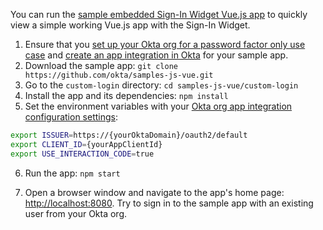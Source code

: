 You can run the [sample embedded Sign-In Widget Vue.js app](https://github.com/okta/samples-js-vue/tree/master/custom-login) to quickly view a simple working Vue.js app with the Sign-In Widget.

1. Ensure that you [set up your Okta org for a password factor only use case](/docs/journeys/set-up-org/#set-up-your-okta-org-for-a-password-factor-only-use-case) and [create an app integration in Okta](#create-an-okta-app-integration) for your sample app.
2. Download the sample app: `git clone https://github.com/okta/samples-js-vue.git`
3. Go to the `custom-login` directory: `cd samples-js-vue/custom-login`
4. Install the app and its dependencies: `npm install`
5. Set the environment variables with your [Okta org app integration configuration settings](#okta-org-app-integration-configuration-settings):

  ```bash
  export ISSUER=https://{yourOktaDomain}/oauth2/default
  export CLIENT_ID={yourAppClientId}
  export USE_INTERACTION_CODE=true
  ```

6. Run the app: `npm start`

7. Open a browser window and navigate to the app's home page: [http://localhost:8080](http://localhost:8080). Try to sign in to the sample app with an existing user from your Okta org.
